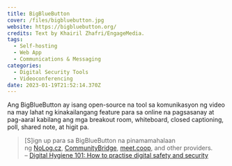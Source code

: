 ```yaml
---
title: BigBlueButton
cover: /files/bigbluebutton.jpg
website: https://bigbluebutton.org/
credits: Text by Khairil Zhafri/EngageMedia.
tags:
  - Self-hosting
  - Web App
  - Communications & Messaging
categories:
  - Digital Security Tools
  - Videoconferencing
date: 2023-01-19T21:52:14.370Z
---
```

Ang BigBlueButton ay isang open-source na tool sa komunikasyon ng video na may lahat ng kinakailangang feature para sa online na pagsasanay at pag-aaral kabilang ang mga breakout room, whiteboard, closed captioning, poll, shared note, at higit pa.

> \[S]ign up para sa BigBlueButton na pinamamahalaan ng [NoLog.cz](https://call.nolog.cz/), [CommunityBridge](https://communitybridge.com/), [meet.coop](https://www.meet.coop/), and other providers.\
> – [Digital Hygiene 101: How to practise digital safety and security
](https://engagemedia.org/2022/digital-hygiene-safety-security/)